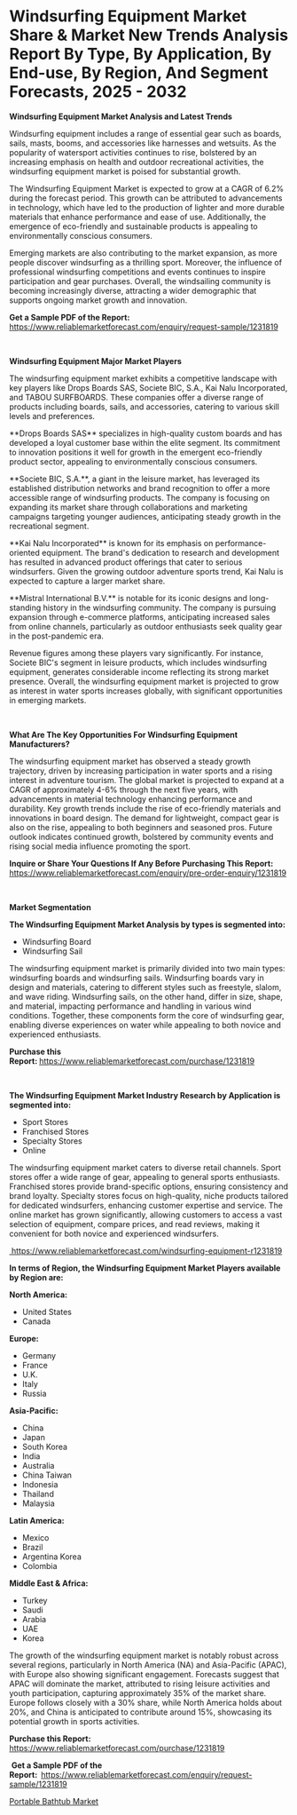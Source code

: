 <p><h1>Windsurfing Equipment Market Share & Market New Trends Analysis Report By Type, By Application, By End-use, By Region, And Segment Forecasts, 2025 - 2032</h1></p><p><strong>Windsurfing Equipment Market Analysis and Latest Trends</strong></p>
<p><p>Windsurfing equipment includes a range of essential gear such as boards, sails, masts, booms, and accessories like harnesses and wetsuits. As the popularity of watersport activities continues to rise, bolstered by an increasing emphasis on health and outdoor recreational activities, the windsurfing equipment market is poised for substantial growth. </p><p>The Windsurfing Equipment Market is expected to grow at a CAGR of 6.2% during the forecast period. This growth can be attributed to advancements in technology, which have led to the production of lighter and more durable materials that enhance performance and ease of use. Additionally, the emergence of eco-friendly and sustainable products is appealing to environmentally conscious consumers. </p><p>Emerging markets are also contributing to the market expansion, as more people discover windsurfing as a thrilling sport. Moreover, the influence of professional windsurfing competitions and events continues to inspire participation and gear purchases. Overall, the windsailing community is becoming increasingly diverse, attracting a wider demographic that supports ongoing market growth and innovation.</p></p>
<p><strong>Get a Sample PDF of the Report:&nbsp;</strong> <a href="https://www.reliablemarketforecast.com/enquiry/request-sample/1231819?utm_campaign=3049&utm_medium=2&utm_source=Github&utm_content=ia&utm_term=04042025&utm_id=windsurfing-equipment">https://www.reliablemarketforecast.com/enquiry/request-sample/1231819</a></p>
<p>&nbsp;</p>
<p><strong>Windsurfing Equipment Major Market Players</strong></p>
<p><p>The windsurfing equipment market exhibits a competitive landscape with key players like Drops Boards SAS, Societe BIC, S.A., Kai Nalu Incorporated, and TABOU SURFBOARDS. These companies offer a diverse range of products including boards, sails, and accessories, catering to various skill levels and preferences.</p><p>**Drops Boards SAS** specializes in high-quality custom boards and has developed a loyal customer base within the elite segment. Its commitment to innovation positions it well for growth in the emergent eco-friendly product sector, appealing to environmentally conscious consumers.</p><p>**Societe BIC, S.A.**, a giant in the leisure market, has leveraged its established distribution networks and brand recognition to offer a more accessible range of windsurfing products. The company is focusing on expanding its market share through collaborations and marketing campaigns targeting younger audiences, anticipating steady growth in the recreational segment.</p><p>**Kai Nalu Incorporated** is known for its emphasis on performance-oriented equipment. The brand's dedication to research and development has resulted in advanced product offerings that cater to serious windsurfers. Given the growing outdoor adventure sports trend, Kai Nalu is expected to capture a larger market share.</p><p>**Mistral International B.V.** is notable for its iconic designs and long-standing history in the windsurfing community. The company is pursuing expansion through e-commerce platforms, anticipating increased sales from online channels, particularly as outdoor enthusiasts seek quality gear in the post-pandemic era.</p><p>Revenue figures among these players vary significantly. For instance, Societe BIC's segment in leisure products, which includes windsurfing equipment, generates considerable income reflecting its strong market presence. Overall, the windsurfing equipment market is projected to grow as interest in water sports increases globally, with significant opportunities in emerging markets.</p></p>
<p>&nbsp;</p>
<p><strong>What Are The Key Opportunities For Windsurfing Equipment Manufacturers?</strong></p>
<p><p>The windsurfing equipment market has observed a steady growth trajectory, driven by increasing participation in water sports and a rising interest in adventure tourism. The global market is projected to expand at a CAGR of approximately 4-6% through the next five years, with advancements in material technology enhancing performance and durability. Key growth trends include the rise of eco-friendly materials and innovations in board design. The demand for lightweight, compact gear is also on the rise, appealing to both beginners and seasoned pros. Future outlook indicates continued growth, bolstered by community events and rising social media influence promoting the sport.</p></p>
<p><strong>Inquire or Share Your Questions If Any Before Purchasing This Report:</strong> <a href="https://www.reliablemarketforecast.com/enquiry/pre-order-enquiry/1231819?utm_campaign=3049&utm_medium=2&utm_source=Github&utm_content=ia&utm_term=04042025&utm_id=windsurfing-equipment">https://www.reliablemarketforecast.com/enquiry/pre-order-enquiry/1231819</a></p>
<p>&nbsp;</p>
<p><strong>Market Segmentation</strong></p>
<p><strong>The Windsurfing Equipment Market Analysis by types is segmented into:</strong></p>
<p><ul><li>Windsurfing Board</li><li>Windsurfing Sail</li></ul></p>
<p><p>The windsurfing equipment market is primarily divided into two main types: windsurfing boards and windsurfing sails. Windsurfing boards vary in design and materials, catering to different styles such as freestyle, slalom, and wave riding. Windsurfing sails, on the other hand, differ in size, shape, and material, impacting performance and handling in various wind conditions. Together, these components form the core of windsurfing gear, enabling diverse experiences on water while appealing to both novice and experienced enthusiasts.</p></p>
<p><strong>Purchase this Report:&nbsp;</strong><a href="https://www.reliablemarketforecast.com/purchase/1231819?utm_campaign=3049&utm_medium=2&utm_source=Github&utm_content=ia&utm_term=04042025&utm_id=windsurfing-equipment">https://www.reliablemarketforecast.com/purchase/1231819</a></p>
<p>&nbsp;</p>
<p><strong>The Windsurfing Equipment Market Industry Research by Application is segmented into:</strong></p>
<p><ul><li>Sport Stores</li><li>Franchised Stores</li><li>Specialty Stores</li><li>Online</li></ul></p>
<p><p>The windsurfing equipment market caters to diverse retail channels. Sport stores offer a wide range of gear, appealing to general sports enthusiasts. Franchised stores provide brand-specific options, ensuring consistency and brand loyalty. Specialty stores focus on high-quality, niche products tailored for dedicated windsurfers, enhancing customer expertise and service. The online market has grown significantly, allowing customers to access a vast selection of equipment, compare prices, and read reviews, making it convenient for both novice and experienced windsurfers.</p></p>
<p><a href="https://www.reliablemarketforecast.com/windsurfing-equipment-r1231819?utm_campaign=3049&utm_medium=2&utm_source=Github&utm_content=ia&utm_term=04042025&utm_id=windsurfing-equipment">&nbsp;https://www.reliablemarketforecast.com/windsurfing-equipment-r1231819</a></p>
<p><strong>In terms of Region, the Windsurfing Equipment Market Players available by Region are:</strong></p>
<p>
    <p> <strong> North America: </strong>
        <ul>
            <li>United States</li>
            <li>Canada</li>
        </ul>
        </p> 
    <p> <strong> Europe: </strong>
        <ul>
            <li>Germany</li>
            <li>France</li>
            <li>U.K.</li>
            <li>Italy</li>
            <li>Russia</li>
        </ul>
        </p> 
    <p> <strong> Asia-Pacific: </strong>
        <ul>
            <li>China</li>
            <li>Japan</li>
            <li>South Korea</li>
            <li>India</li>
            <li>Australia</li>
            <li>China Taiwan</li>
            <li>Indonesia</li>
            <li>Thailand</li>
            <li>Malaysia</li>
        </ul>
        </p> 
    <p> <strong> Latin America: </strong>
        <ul>
            <li>Mexico</li>
            <li>Brazil</li>
            <li>Argentina Korea</li>
            <li>Colombia</li>
        </ul>
        </p> 
    <p> <strong> Middle East & Africa: </strong>
        <ul>
            <li>Turkey</li>
            <li>Saudi</li>
            <li>Arabia</li>
            <li>UAE</li>
            <li>Korea</li>
        </ul>
    </p>
    </p>
<p><p>The growth of the windsurfing equipment market is notably robust across several regions, particularly in North America (NA) and Asia-Pacific (APAC), with Europe also showing significant engagement. Forecasts suggest that APAC will dominate the market, attributed to rising leisure activities and youth participation, capturing approximately 35% of the market share. Europe follows closely with a 30% share, while North America holds about 20%, and China is anticipated to contribute around 15%, showcasing its potential growth in sports activities.</p></p>
<p><strong>Purchase this Report: </strong><a href="https://www.reliablemarketforecast.com/purchase/1231819?utm_campaign=3049&utm_medium=2&utm_source=Github&utm_content=ia&utm_term=04042025&utm_id=windsurfing-equipment">https://www.reliablemarketforecast.com/purchase/1231819</a></p>
<p>&nbsp;<strong>Get a Sample PDF of the Report:&nbsp;&nbsp;</strong><a href="https://www.reliablemarketforecast.com/enquiry/request-sample/1231819?utm_campaign=3049&utm_medium=2&utm_source=Github&utm_content=ia&utm_term=04042025&utm_id=windsurfing-equipment">https://www.reliablemarketforecast.com/enquiry/request-sample/1231819</a></p>
<p><strong></strong></p>
<p><p><a href="https://github.com/briandahm87/Market-Research-Report-List-1/blob/main/portable-bathtub-market.md?utm_campaign=3049&utm_medium=2&utm_source=Github&utm_content=ia&utm_term=04042025&utm_id=windsurfing-equipment">Portable Bathtub Market</a></p></p>